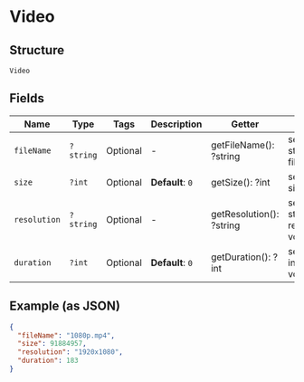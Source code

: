 
# Video

## Structure

`Video`

## Fields

| Name | Type | Tags | Description | Getter | Setter |
|  --- | --- | --- | --- | --- | --- |
| `fileName` | `?string` | Optional | - | getFileName(): ?string | setFileName(?string fileName): void |
| `size` | `?int` | Optional | **Default**: `0` | getSize(): ?int | setSize(?int size): void |
| `resolution` | `?string` | Optional | - | getResolution(): ?string | setResolution(?string resolution): void |
| `duration` | `?int` | Optional | **Default**: `0` | getDuration(): ?int | setDuration(?int duration): void |

## Example (as JSON)

```json
{
  "fileName": "1080p.mp4",
  "size": 91884957,
  "resolution": "1920x1080",
  "duration": 183
}
```

